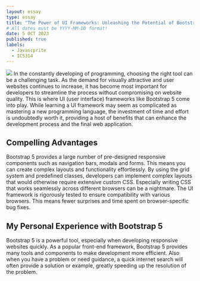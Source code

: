 ```yaml
---
layout: essay
type: essay
title: "The Power of UI Frameworks: Unleashing the Potential of Bootstrap 5"
# All dates must be YYYY-MM-DD format!
date: 5 OCT 2023
published: true
labels:
  - Javascprite
  - ICS314
---
```

<img src = "https://s3.amazonaws.com/usefulangle/news/73-5eecae51f192b.png">
In the constantly developing of programming, choosing the right tool can be a challenging task.
As the demand for visually attractive and user websites continues to increase, it has become most important for developers to streamline the process without compromising on website quality.
This is where UI (user interface) frameworks like Bootstrap 5 come into play.
While learning a UI framework may seem as complicated as mastering a new programming language, the investment of time and effort is undoubtedly worth it, providing a host of benefits that can enhance the development process and the final web application.
<br>
<h2>Compelling Advantages</h2>
Bootstrap 5 provides a large number of pre-designed responsive components such as navigation bars, modals and forms.
This means you can create complex layouts and functionality effortlessly. By using the grid system and predefined classes, developers can implement complex layouts that would otherwise require extensive custom CSS.
Especially writing CSS that works seamlessly across different browsers can be a nightmare. 
The UI framework is rigorously tested to ensure compatibility with various browsers.
This means fewer surprises and time spent on browser-specific bug fixes.
<br>
<h2>My Personal Experience with Bootstrap 5</h2>
Bootstrap 5 is a powerful tool, especially when developing responsive websites quickly. As a popular front-end framework, Bootstrap 5 provides many tools and components to make development more efficient. Also when you have a problem or need guidance, a quick internet search will often provide a solution or example, greatly speeding up the resolution of the problem.
